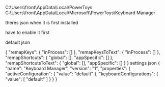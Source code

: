 C:\Users\front\AppData\Local\PowerToys\
C:\Users\front\AppData\Local\Microsoft\PowerToys\Keyboard Manager

theres json when it is first installed

have to enable it first

default json


{
  "remapKeys": {
    "inProcess": []
  },
  "remapKeysToText": {
    "inProcess": []
  },
  "remapShortcuts": {
    "global": [],
    "appSpecific": []
  },
  "remapShortcutsToText": {
    "global": [],
    "appSpecific": []
  }
}
settings json
{
  "name": "Keyboard Manager",
  "version": "1",
  "properties": {
    "activeConfiguration": {
      "value": "default"
    },
    "keyboardConfigurations": {
      "value": [
        "default"
      ]
    }
  }
}
